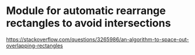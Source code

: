 # Module for automatic rearrange rectangles to avoid intersections

https://stackoverflow.com/questions/3265986/an-algorithm-to-space-out-overlapping-rectangles
